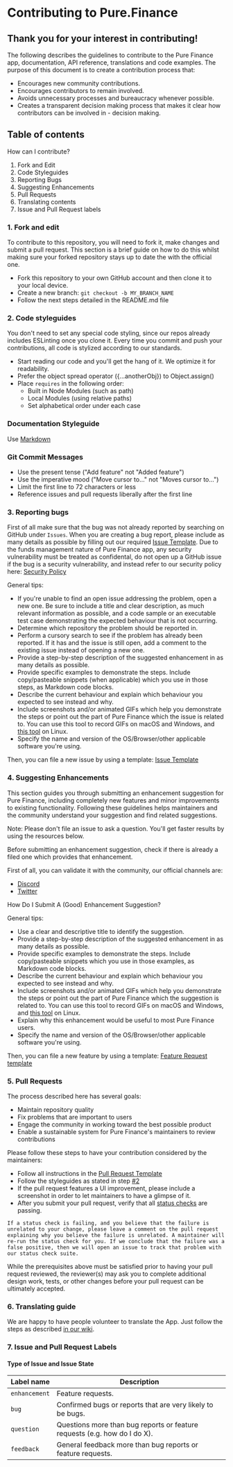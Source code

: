 # Contributing to Pure.Finance

## Thank you for your interest in contributing!

The following describes the guidelines to contribute to the Pure Finance app, documentation, API reference, translations and code examples.
The purpose of this document is to create a contribution process that:

- Encourages new community contributions.
- Encourages contributors to remain involved.
- Avoids unnecessary processes and bureaucracy whenever possible.
- Creates a transparent decision making process that makes it clear how contributors can be involved in - decision making.

## Table of contents

How can I contribute?

1. Fork and Edit
2. Code Styleguides
3. Reporting Bugs
4. Suggesting Enhancements
5. Pull Requests
6. Translating contents
7. Issue and Pull Request labels

### 1. Fork and edit

To contribute to this repository, you will need to fork it, make changes and submit a pull request. This section is a brief guide on how to do this whilst making sure your forked repository stays up to date the with the official one.

- Fork this repository to your own GitHub account and then clone it to your local device.
- Create a new branch: `git checkout -b MY_BRANCH_NAME`
- Follow the next steps detailed in the README.md file

### 2. Code styleguides

You don't need to set any special code styling, since our repos already includes ESLinting once you clone it. Every time you commit and push your contributions, all code is stylized according to our standards.

- Start reading our code and you'll get the hang of it. We optimize it for readability.
- Prefer the object spread operator ({...anotherObj}) to Object.assign()
- Place `requires` in the following order:
  - Built in Node Modules (such as path)
  - Local Modules (using relative paths)
  - Set alphabetical order under each case

### Documentation Styleguide

Use [Markdown](https://daringfireball.net/projects/markdown)

### Git Commit Messages

- Use the present tense ("Add feature" not "Added feature")
- Use the imperative mood ("Move cursor to..." not "Moves cursor to...")
- Limit the first line to 72 characters or less
- Reference issues and pull requests liberally after the first line

### 3. Reporting bugs

First of all make sure that the bug was not already reported by searching on GitHub under `Issues`.
When you are creating a bug report, please include as many details as possible by filling out our required [Issue Template](https://github.com/hemilabs/pure.finance/blob/master/.github/ISSUE_TEMPLATE/issue_report.md).
Due to the funds management nature of Pure Finance app, any security vulnerability must be treated as confidental, do not open up a GitHub issue if the bug is a security vulnerability, and instead refer to our security policy here:
[Security Policy](https://github.com/hemilabs/pure.finance/blob/master/SECURITY.md)

General tips:

- If you're unable to find an open issue addressing the problem, open a new one. Be sure to include a title and clear description, as much relevant information as possible, and a code sample or an executable test case demonstrating the expected behaviour that is not occurring.
- Determine which repository the problem should be reported in.
- Perform a cursory search to see if the problem has already been reported. If it has and the issue is still open, add a comment to the existing issue instead of opening a new one.
- Provide a step-by-step description of the suggested enhancement in as many details as possible.
- Provide specific examples to demonstrate the steps. Include copy/pasteable snippets (when applicable) which you use in those steps, as Markdown code blocks.
- Describe the current behaviour and explain which behaviour you expected to see instead and why.
- Include screenshots and/or animated GIFs which help you demonstrate the steps or point out the part of Pure Finance which the issue is related to. You can use this tool to record GIFs on macOS and Windows, and [this tool](https://github.com/raiseerco/peek) on Linux.
- Specify the name and version of the OS/Browser/other applicable software you're using.

Then, you can file a new issue by using a template:
[Issue Template](https://github.com/hemilabs/pure.finance/blob/master/.github/ISSUE_TEMPLATE/issue_report.md)

### 4. Suggesting Enhancements

This section guides you through submitting an enhancement suggestion for Pure Finance, including completely new features and minor improvements to existing functionality. Following these guidelines helps maintainers and the community understand your suggestion and find related suggestions.

Note: Please don't file an issue to ask a question. You'll get faster results by using the resources below.

Before submitting an enhancement suggestion, check if there is already a filed one which provides that enhancement.

First of all, you can validate it with the community, our official channels are:

- [Discord](https://discord.gg/hemixyz)
- [Twitter](https://x.com/hemi_xyz)

How Do I Submit A (Good) Enhancement Suggestion?

General tips:

- Use a clear and descriptive title to identify the suggestion.
- Provide a step-by-step description of the suggested enhancement in as many details as possible.
- Provide specific examples to demonstrate the steps. Include copy/pasteable snippets which you use in those examples, as Markdown code blocks.
- Describe the current behaviour and explain which behaviour you expected to see instead and why.
- Include screenshots and/or animated GIFs which help you demonstrate the steps or point out the part of Pure Finance which the suggestion is related to. You can use this tool to record GIFs on macOS and Windows, and [this tool](https://github.com/raiseerco/peek) on Linux.
- Explain why this enhancement would be useful to most Pure Finance users.
- Specify the name and version of the OS/Browser/other applicable software you're using.

Then, you can file a new feature by using a template:
[Feature Request template](https://github.com/hemilabs/pure.finance/blob/master/.github/ISSUE_TEMPLATE/feature_request.md)

### 5. Pull Requests

The process described here has several goals:

- Maintain repository quality
- Fix problems that are important to users
- Engage the community in working toward the best possible product
- Enable a sustainable system for Pure Finance's maintainers to review contributions

Please follow these steps to have your contribution considered by the maintainers:

- Follow all instructions in the [Pull Request Template](https://github.com/hemilabs/pure.finance/blob/master/.github/PULL_REQUEST_TEMPLATE.md)
- Follow the styleguides as stated in step [#2](#2-code-styleguides)
- If the pull request features a UI improvement, please include a screenshot in order to let maintainers to have a glimpse of it.
- After you submit your pull request, verify that all [status checks](https://help.github.com/articles/about-status-checks/) are passing.

`If a status check is failing, and you believe that the failure is unrelated to your change, please leave a comment on the pull request explaining why you believe the failure is unrelated. A maintainer will re-run the status check for you. If we conclude that the failure was a false positive, then we will open an issue to track that problem with our status check suite.`

While the prerequisites above must be satisfied prior to having your pull request reviewed, the reviewer(s) may ask you to complete additional design work, tests, or other changes before your pull request can be ultimately accepted.

### 6. Translating guide

We are happy to have people volunteer to translate the App. Just follow the steps as described [in our wiki](https://github.com/purefinance/pure.finance/wiki).

### 7. Issue and Pull Request Labels

#### Type of Issue and Issue State

| Label name    | Description                                                               |
| ------------- | ------------------------------------------------------------------------- |
| `enhancement` | Feature requests.                                                         |
| `bug`         | Confirmed bugs or reports that are very likely to be bugs.                |
| `question`    | Questions more than bug reports or feature requests (e.g. how do I do X). |
| `feedback`    | General feedback more than bug reports or feature requests.               |
